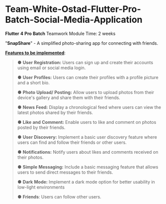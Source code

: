# Team-White-Ostad-Flutter-Pro-Batch-Social-Media-Application

**Flutter** **4** **Pro** **Batch** Teamwork Module Time: 2 weeks

"**SnapShare**" - A simplified photo-sharing app for connecting with
friends.

**<u>Features to be implemented</u>**:

> ● **User** **Registration:** Users can sign up and create their
> accounts using email or social media login.
>
> ● **User** **Profiles:** Users can create their profiles with a
> profile picture and a short bio.
>
> ● **Photo** **Upload/** **Posting:** Allow users to upload photos from
> their device's gallery and share them with their friends.
>
> ● **News** **Feed:** Display a chronological feed where users can view
> the latest photos shared by their friends.
>
> ● **Like** **and** **Comment:** Enable users to like and comment on
> photos posted by their friends.
>
> ● **User** **Discovery:** Implement a basic user discovery feature
> where users can find and follow their friends or other users.
>
> ● **Notifications:** Notify users about likes and comments received on
> their photos.
>
> ● **Simple** **Messaging:** Include a basic messaging feature that
> allows users to send direct messages to their friends.
>
> ● **Dark** **Mode:** Implement a dark mode option for better usability
> in low-light environments
>
> ● **Friends**: Users can follow other users.
